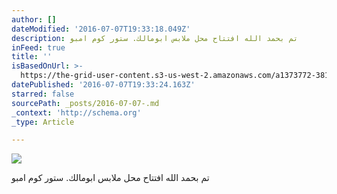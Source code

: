 ```yaml
---
author: []
dateModified: '2016-07-07T19:33:18.049Z'
description: تم بحمد الله افتتاح محل ملابس ابومالك. ستور كوم امبو
inFeed: true
title: ''
isBasedOnUrl: >-
  https://the-grid-user-content.s3-us-west-2.amazonaws.com/a1373772-3813-47ec-a12b-0c8f41164f32.jpg
datePublished: '2016-07-07T19:33:24.163Z'
starred: false
sourcePath: _posts/2016-07-07-.md
_context: 'http://schema.org'
_type: Article

---
```

![](https://the-grid-user-content.s3-us-west-2.amazonaws.com/a1373772-3813-47ec-a12b-0c8f41164f32.jpg)

تم بحمد الله افتتاح محل ملابس ابومالك. ستور كوم امبو
